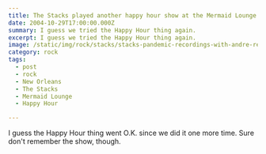 ```yaml
---
title: The Stacks played another happy hour show at the Mermaid Lounge.
date: 2004-10-29T17:00:00.000Z
summary: I guess we tried the Happy Hour thing again.
excerpt: I guess we tried the Happy Hour thing again.
image: /static/img/rock/stacks/stacks-pandemic-recordings-with-andre-red.jpg
category: rock
tags:
  - post
  - rock
  - New Orleans
  - The Stacks
  - Mermaid Lounge
  - Happy Hour

---
```


I guess the Happy Hour thing went O.K. since we did it one more time. Sure don't remember the show, though.